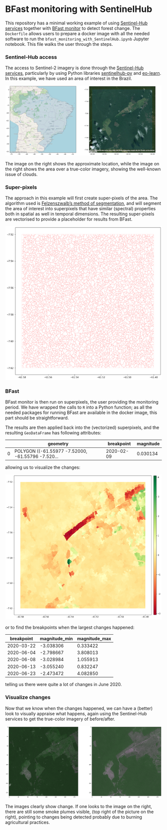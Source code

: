 # BFast monitoring with SentinelHub



This repository has a minimal working example of using [Sentinel-Hub services](https://www.sentinel-hub.com) together with [BFast monitor](https://bfast.r-forge.r-project.org) to detect forest change. The `Dockerfile` allows users to prepare a docker image with all the needed software to run the `bfast_monitoring_with_SentinelHub.ipynb` Jupyter notebook. This file walks the user through the steps.



### Sentinel-Hub access

The access to Sentinel-2 imagery is done through the [Sentinel-Hub services](https://www.sentinel-hub.com), particularly by using Python libraries [sentinelhub-py](https://sentinelhub-py.readthedocs.io/en/latest/) and [eo-learn](https://eo-learn.readthedocs.io/en/latest/). In this example, we have used an area of interest in the Brazil.

![area-of-interest](./figs/area-of-interest.png)

The image on the right shows the approximate location, while the image on the right shows the area over a true-color imagery, showing the well-known issue of clouds.

### Super-pixels

The approach in this example will first create super-pixels of the area. The algorithm used is [Felzenszwalb’s method of segmentation](https://eo-learn.readthedocs.io/en/latest/eolearn.geometry.superpixel.html?highlight=FelzenszwalbSegmentation#eolearn.geometry.superpixel.FelzenszwalbSegmentation), and will segment the area of interest into superpixels that have similar (spectral) properties both in spatial as well in temporal dimensions. The resulting super-pixels are vectorised to provide a placeholder for results from BFast. 

![superpixels](./figs/superpixels.png)

### BFast

BFast monitor is then run on superpixels, the user providing the monitoring period. We have wrapped the calls to `R` into a Python function; as all the needed packages for running BFast are available in the docker image, this part should be straightforward.

The results are then applied back into the (vectorized) superpixels, and the resulting `GeoDataFrame` has following attributes:

|      | geometry                                          | breakpoint | magnitude |
| ---- | ------------------------------------------------- | ---------- | --------- |
| 0    | POLYGON ((-61.55977 -7.52000, -61.55796 -7.520... | 2020-02-09 | 0.030134  |

allowing us to visualize the changes:

![magnitudes](./figs/bfast_magnitude.png)

or to find the breakpoints when the largest changes happened:

| breakpoint | magnitude_min | magnitude_max |
| ---------- | ------------- | ------------- |
| 2020-03-22 | -3.038306     | 0.333422      |
| 2020-06-04 | -2.798667     | 3.808013      |
| 2020-06-08 | -3.028984     | 1.055913      |
| 2020-06-13 | -3.055240     | 0.832247      |
| 2020-06-23 | -2.473472     | 4.082850      |

telling us there were quite a lot of changes in June 2020.

### Visualize changes

Now that we know when the changes happened, we can have a (better) look to visually appraise what happens, again using the Sentinel-Hub services to get the true-color imagery of before/after.

![before-after](./figs/change_before_after.png)

The images clearly show change. If one looks to the image on the right, there are still some smoke plumes visible, (top right of the picture on the right), pointing to changes being detected probably due to burning agricultural practices.

